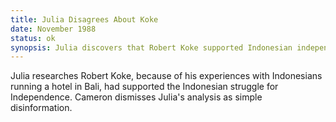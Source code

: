 ```yaml
---
title: Julia Disagrees About Koke
date: November 1988
status: ok
synopsis: Julia discovers that Robert Koke supported Indonesian independence, but Cameron dismisses her analysis as typical CIA misinformation. 
---
```

Julia researches Robert Koke, because of his experiences with Indonesians running a hotel in Bali, had supported the Indonesian struggle for Independence. Cameron dismisses Julia's analysis as simple disinformation. 